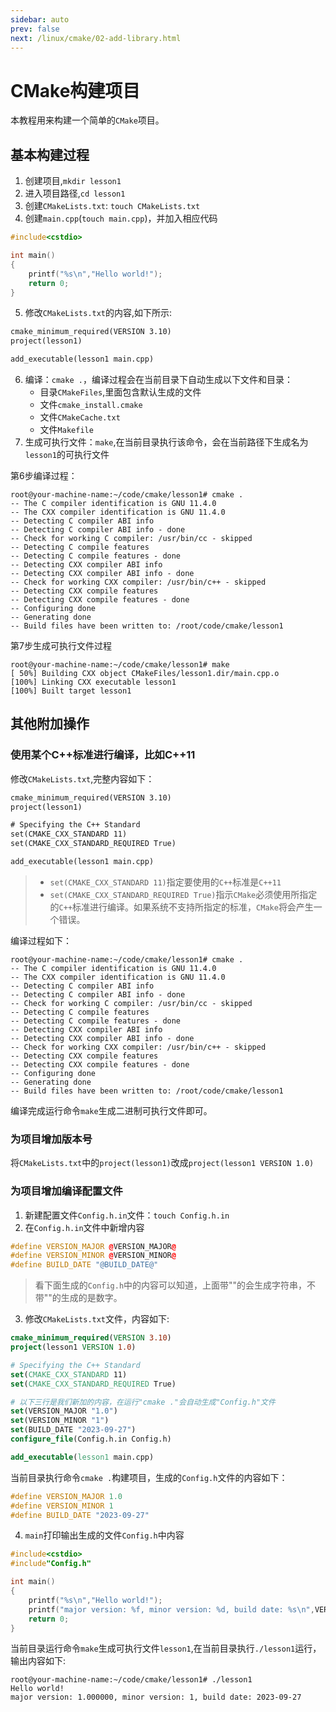 ```yaml
---
sidebar: auto
prev: false
next: /linux/cmake/02-add-library.html
---
```

# CMake构建项目
本教程用来构建一个简单的`CMake`项目。
## 基本构建过程
1. 创建项目,`mkdir lesson1`
2. 进入项目路径,`cd lesson1`
3. 创建`CMakeLists.txt`: `touch CMakeLists.txt`
4. 创建`main.cpp`(`touch main.cpp`)，并加入相应代码
```cpp
#include<cstdio>

int main()
{
    printf("%s\n","Hello world!");
    return 0;
}
```
5. 修改`CMakeLists.txt`的内容,如下所示:
```txt
cmake_minimum_required(VERSION 3.10)
project(lesson1)

add_executable(lesson1 main.cpp)
```
6. 编译：`cmake .`，编译过程会在当前目录下自动生成以下文件和目录：
    * 目录`CMakeFiles`,里面包含默认生成的文件
    * 文件`cmake_install.cmake`
    * 文件`CMakeCache.txt`
    * 文件`Makefile`
7. 生成可执行文件：`make`,在当前目录执行该命令，会在当前路径下生成名为`lesson1`的可执行文件

第6步编译过程：
```shell
root@your-machine-name:~/code/cmake/lesson1# cmake .
-- The C compiler identification is GNU 11.4.0
-- The CXX compiler identification is GNU 11.4.0
-- Detecting C compiler ABI info
-- Detecting C compiler ABI info - done
-- Check for working C compiler: /usr/bin/cc - skipped
-- Detecting C compile features
-- Detecting C compile features - done
-- Detecting CXX compiler ABI info
-- Detecting CXX compiler ABI info - done
-- Check for working CXX compiler: /usr/bin/c++ - skipped
-- Detecting CXX compile features
-- Detecting CXX compile features - done
-- Configuring done
-- Generating done
-- Build files have been written to: /root/code/cmake/lesson1
```

第7步生成可执行文件过程
```shell
root@your-machine-name:~/code/cmake/lesson1# make
[ 50%] Building CXX object CMakeFiles/lesson1.dir/main.cpp.o
[100%] Linking CXX executable lesson1
[100%] Built target lesson1
```
## 其他附加操作
### 使用某个C++标准进行编译，比如C++11
修改`CMakeLists.txt`,完整内容如下：
```txt
cmake_minimum_required(VERSION 3.10)
project(lesson1)

# Specifying the C++ Standard
set(CMAKE_CXX_STANDARD 11)
set(CMAKE_CXX_STANDARD_REQUIRED True)

add_executable(lesson1 main.cpp)
```
> * `set(CMAKE_CXX_STANDARD 11)`指定要使用的`C++`标准是`C++11`
> * `set(CMAKE_CXX_STANDARD_REQUIRED True)`指示`CMake`必须使用所指定的`C++`标准进行编译。如果系统不支持所指定的标准，`CMake`将会产生一个错误。

编译过程如下：
```shell
root@your-machine-name:~/code/cmake/lesson1# cmake .
-- The C compiler identification is GNU 11.4.0
-- The CXX compiler identification is GNU 11.4.0
-- Detecting C compiler ABI info
-- Detecting C compiler ABI info - done
-- Check for working C compiler: /usr/bin/cc - skipped
-- Detecting C compile features
-- Detecting C compile features - done
-- Detecting CXX compiler ABI info
-- Detecting CXX compiler ABI info - done
-- Check for working CXX compiler: /usr/bin/c++ - skipped
-- Detecting CXX compile features
-- Detecting CXX compile features - done
-- Configuring done
-- Generating done
-- Build files have been written to: /root/code/cmake/lesson1
```

编译完成运行命令`make`生成二进制可执行文件即可。
### 为项目增加版本号
将`CMakeLists.txt`中的`project(lesson1)`改成`project(lesson1 VERSION 1.0)`

### 为项目增加编译配置文件
1. 新建配置文件`Config.h.in`文件：`touch Config.h.in`
2. 在`Config.h.in`文件中新增内容
```cpp
#define VERSION_MAJOR @VERSION_MAJOR@
#define VERSION_MINOR @VERSION_MINOR@
#define BUILD_DATE "@BUILD_DATE@"
```
> 看下面生成的`Config.h`中的内容可以知道，上面带""的会生成字符串，不带""的生成的是数字。
3. 修改`CMakeLists.txt`文件，内容如下:
```cmake
cmake_minimum_required(VERSION 3.10)
project(lesson1 VERSION 1.0)

# Specifying the C++ Standard
set(CMAKE_CXX_STANDARD 11)
set(CMAKE_CXX_STANDARD_REQUIRED True)

# 以下三行是我们新加的内容，在运行"cmake ."会自动生成"Config.h"文件
set(VERSION_MAJOR "1.0")
set(VERSION_MINOR "1")
set(BUILD_DATE "2023-09-27")
configure_file(Config.h.in Config.h)

add_executable(lesson1 main.cpp)
```
当前目录执行命令`cmake .`构建项目，生成的`Config.h`文件的内容如下：
```cpp
#define VERSION_MAJOR 1.0
#define VERSION_MINOR 1
#define BUILD_DATE "2023-09-27"
```
4. `main`打印输出生成的文件`Config.h`中内容
```cpp
#include<cstdio>
#include"Config.h"

int main()
{
    printf("%s\n","Hello world!");
    printf("major version: %f, minor version: %d, build date: %s\n",VERSION_MAJOR,VERSION_MINOR,BUILD_DATE);
    return 0;
}
```
当前目录运行命令`make`生成可执行文件`lesson1`,在当前目录执行`./lesson1`运行，输出内容如下:
```shell
root@your-machine-name:~/code/cmake/lesson1# ./lesson1
Hello world!
major version: 1.000000, minor version: 1, build date: 2023-09-27
```